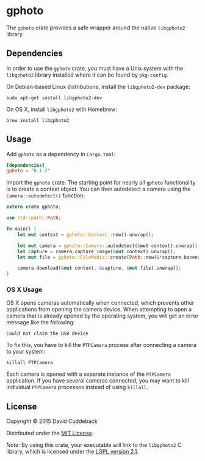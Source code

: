 # gphoto

The `gphoto` crate provides a safe wrapper around the native `libgphoto2` library.

## Dependencies
In order to use the `gphoto` crate, you must have a Unix system with the `libgphoto2` library
installed where it can be found by `pkg-config`.

On Debian-based Linux distributions, install the `libgphoto2-dev` package:

```
sudo apt-get install libgphoto2-dev
```

On OS X, install `libgphoto2` with Homebrew:

```
brew install libgphoto2
```

## Usage
Add `gphoto` as a dependency in `Cargo.toml`:

```toml
[dependencies]
gphoto = "0.1.2"
```

Import the `gphoto` crate. The starting point for nearly all `gphoto` functionality is to create a
context object. You can then autodetect a camera using the `Camera::autodetect()` function:

```rust
extern crate gphoto;

use std::path::Path;

fn main() {
    let mut context = gphoto::Context::new().unwrap();

    let mut camera = gphoto::Camera::autodetect(&mut context).unwrap();
    let capture = camera.capture_image(&mut context).unwrap();
    let mut file = gphoto::FileMedia::create(Path::new(&*capture.basename())).unwrap();

    camera.download(&mut context, &capture, &mut file).unwrap();
}
```

### OS X Usage
OS X opens cameras automatically when connected, which prevents other applications from opening the
camera device. When attempting to open a camera that is already opened by the operating system, you
will get an error message like the following:

```
Could not claim the USB device
```

To fix this, you have to kill the `PTPCamera` process after connecting a camera to your system:

```
killall PTPCamera
```

Each camera is opened with a separate instance of the `PTPCamera` application. If you have several
cameras connected, you may want to kill individual `PTPCamera` processes instead of using `killall`.

## License
Copyright © 2015 David Cuddeback

Distributed under the [MIT License](LICENSE).

*Note:* By using this crate, your executable will link to the `libgphoto2` C library, which is
licensed under the [LGPL version 2.1](https://github.com/gphoto/libgphoto2/blob/master/COPYING).
